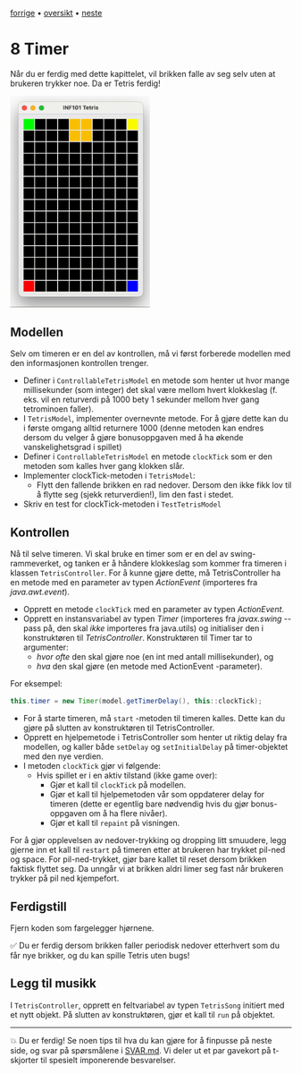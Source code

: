 [forrige](./07-fjernefullerekker.md) &bullet; [oversikt](../README.md#steg-for-steg) &bullet; [neste](./09-ideer.md)

# 8 Timer

Når du er ferdig med dette kapittelet, vil brikken falle av seg selv uten at brukeren trykker noe. Da er Tetris ferdig!

[<img src="./pics/timer.gif"  width="250">](./pics/timer.gif)

## Modellen

Selv om timeren er en del av kontrollen, må vi først forberede modellen med den informasjonen kontrollen trenger.
- Definer i `ControllableTetrisModel` en metode som henter ut hvor mange millisekunder (som integer) det skal være mellom hvert klokkeslag (f. eks. vil en returverdi på 1000 bety 1 sekunder mellom hver gang tetrominoen faller).
- I `TetrisModel`, implementer overnevnte metode. For å gjøre dette kan du i første omgang alltid returnere 1000 (denne metoden kan endres dersom du velger å gjøre bonusoppgaven med å ha økende vanskelighetsgrad i spillet)
- Definer i `ControllableTetrisModel` en metode `clockTick` som er den metoden som kalles hver gang klokken slår. 
- Implementer clockTick-metoden i `TetrisModel`:
    - Flytt den fallende brikken en rad nedover. Dersom den ikke fikk lov til å flytte seg (sjekk returverdien!), lim den fast i stedet.
- Skriv en test for clockTick-metoden i `TestTetrisModel`

## Kontrollen 

Nå til selve timeren. Vi skal bruke en timer som er en del av swing-rammeverket, og tanken er å håndere klokkeslag som kommer fra timeren i klassen `TetrisController`. For å kunne gjøre dette, må TetrisController ha en metode med en parameter av typen *ActionEvent* (importeres fra *java.awt.event*).

- Opprett en metode `clockTick` med en parameter av typen *ActionEvent*.
- Opprett en instansvariabel av typen *Timer* (importeres fra *javax.swing* -- pass på, den skal *ikke* importeres fra java.utils) og initialiser den i konstruktøren til *TetrisController*. Konstruktøren til Timer tar to argumenter: 
    * *hvor ofte* den skal gjøre noe (en int med antall millisekunder), og
    * *hva* den skal gjøre (en metode med ActionEvent -parameter).
    
For eksempel:
```java
this.timer = new Timer(model.getTimerDelay(), this::clockTick);
```

- For å starte timeren, må `start` -metoden til timeren kalles. Dette kan du gjøre på slutten av konstruktøren til TetrisController.
- Opprett en hjelpemetode i TetrisController som henter ut riktig delay fra modellen, og kaller både `setDelay` og `setInitialDelay` på timer-objektet med den nye verdien.
- I metoden `clockTick` gjør vi følgende:
    - Hvis spillet er i en aktiv tilstand (ikke game over):
        - Gjør et kall til `clockTick` på modellen.
        - Gjør et kall til hjelpemetoden vår som oppdaterer delay for timeren (dette er egentlig bare nødvendig hvis du gjør bonus-oppgaven om å ha flere nivåer).
        - Gjør et kall til `repaint` på visningen.

For å gjør opplevelsen av nedover-trykking og dropping litt smuudere, legg gjerne inn et kall til `restart` på timeren etter at brukeren har trykket pil-ned og space. For pil-ned-trykket, gjør bare kallet til reset dersom brikken faktisk flyttet seg. Da unngår vi at brikken aldri limer seg fast når brukeren trykker på pil ned kjempefort.

## Ferdigstill

Fjern koden som fargelegger hjørnene.

:white_check_mark: Du er ferdig dersom brikken faller periodisk nedover etterhvert som du får nye brikker, og du kan spille Tetris uten bugs!

## Legg til musikk
I `TetrisController`, opprett en feltvariabel av typen `TetrisSong` initiert med et nytt objekt. På slutten av konstruktøren, gjør et kall til `run` på objektet.

--- 

:boom: Du er ferdig! Se noen tips til hva du kan gjøre for å finpusse på neste side, og svar på spørsmålene i [SVAR.md](../SVAR.md). Vi deler ut et par gavekort på t-skjorter til spesielt imponerende besvarelser.
